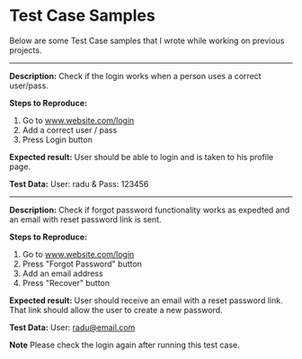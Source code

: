 # Test Case Samples

Below are some Test Case samples that I wrote while working on previous projects.

----------------

**Description:** 
Check if the login works when a person uses a correct user/pass.

**Steps to Reproduce:**
1. Go to www.website.com/login
2. Add a correct user / pass
3. Press Login button

**Expected result:**
User should be able to login and is taken to his profile page.

**Test Data:**
User: radu  &  Pass: 123456


------------------------

**Description:** 
Check if forgot password functionality works as expedted and an email with reset password link is sent.

**Steps to Reproduce:**
1. Go to www.website.com/login
2. Press "Forgot Password" button
3. Add an email address
4. Press "Recover" button

**Expected result:**
User should receive an email with a reset password link. That link should allow the user to create a new password.

**Test Data:**
User: radu@email.com

**Note**
Please check the login again after running this test case.
